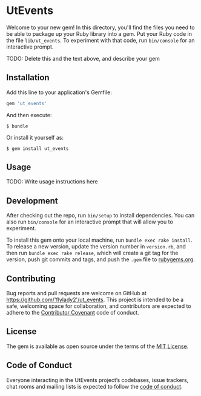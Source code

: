 # UtEvents

Welcome to your new gem! In this directory, you'll find the files you need to be able to package up your Ruby library into a gem. Put your Ruby code in the file `lib/ut_events`. To experiment with that code, run `bin/console` for an interactive prompt.

TODO: Delete this and the text above, and describe your gem

## Installation

Add this line to your application's Gemfile:

```ruby
gem 'ut_events'
```

And then execute:

    $ bundle

Or install it yourself as:

    $ gem install ut_events

## Usage

TODO: Write usage instructions here

## Development

After checking out the repo, run `bin/setup` to install dependencies. You can also run `bin/console` for an interactive prompt that will allow you to experiment.

To install this gem onto your local machine, run `bundle exec rake install`. To release a new version, update the version number in `version.rb`, and then run `bundle exec rake release`, which will create a git tag for the version, push git commits and tags, and push the `.gem` file to [rubygems.org](https://rubygems.org).

## Contributing

Bug reports and pull requests are welcome on GitHub at https://github.com/'flylady2'/ut_events. This project is intended to be a safe, welcoming space for collaboration, and contributors are expected to adhere to the [Contributor Covenant](http://contributor-covenant.org) code of conduct.

## License

The gem is available as open source under the terms of the [MIT License](https://opensource.org/licenses/MIT).

## Code of Conduct

Everyone interacting in the UtEvents project’s codebases, issue trackers, chat rooms and mailing lists is expected to follow the [code of conduct](https://github.com/'flylady2'/ut_events/blob/master/CODE_OF_CONDUCT.md).
